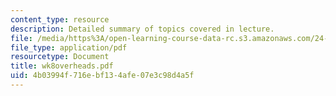 ```yaml
---
content_type: resource
description: Detailed summary of topics covered in lecture.
file: /media/https%3A/open-learning-course-data-rc.s3.amazonaws.com/24-964-topics-in-phonology-fall-2004/4b03994f716ebf134afe07e3c98d4a5f_wk8overheads.pdf
file_type: application/pdf
resourcetype: Document
title: wk8overheads.pdf
uid: 4b03994f-716e-bf13-4afe-07e3c98d4a5f
---
```

